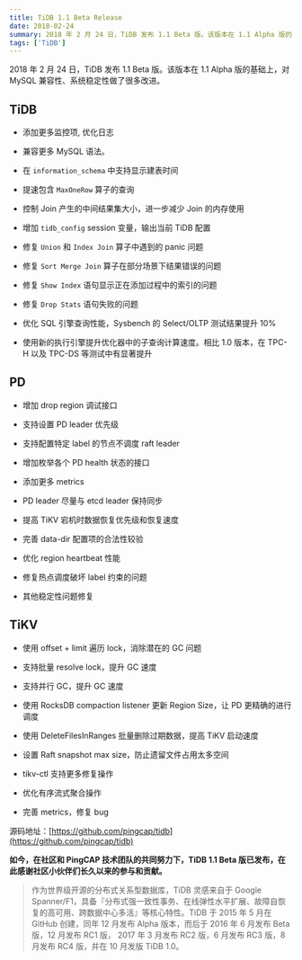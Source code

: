 ```yaml
---
title: TiDB 1.1 Beta Release
date: 2018-02-24
summary: 2018 年 2 月 24 日，TiDB 发布 1.1 Beta 版。该版本在 1.1 Alpha 版的基础上，对 MySQL 兼容性、系统稳定性做了很多改进。
tags: ['TiDB']
---
```


2018 年 2 月 24 日，TiDB 发布 1.1 Beta 版。该版本在 1.1 Alpha 版的基础上，对 MySQL 兼容性、系统稳定性做了很多改进。

## TiDB

+ 添加更多监控项, 优化日志

+ 兼容更多 MySQL 语法。

+ 在 `information_schema` 中支持显示建表时间

+ 提速包含 `MaxOneRow` 算子的查询

+ 控制 Join 产生的中间结果集大小，进一步减少 Join 的内存使用

+ 增加 `tidb_config` session 变量，输出当前 TiDB 配置

+ 修复 `Union` 和 `Index Join` 算子中遇到的 panic 问题

+ 修复 `Sort Merge Join` 算子在部分场景下结果错误的问题

+ 修复 `Show Index` 语句显示正在添加过程中的索引的问题

+ 修复 `Drop Stats` 语句失败的问题

+ 优化 SQL 引擎查询性能，Sysbench 的 Select/OLTP 测试结果提升 10%

+ 使用新的执行引擎提升优化器中的子查询计算速度。相比 1.0 版本，在 TPC-H 以及 TPC-DS 等测试中有显著提升

## PD

+ 增加 drop region 调试接口

+ 支持设置 PD leader 优先级

+ 支持配置特定 label 的节点不调度 raft leader

+ 增加枚举各个 PD health 状态的接口

+ 添加更多 metrics

+ PD leader 尽量与 etcd leader 保持同步

+ 提高 TiKV 宕机时数据恢复优先级和恢复速度

+ 完善 data-dir 配置项的合法性较验

+ 优化 region heartbeat 性能

+ 修复热点调度破坏 label 约束的问题

+ 其他稳定性问题修复

## TiKV

+ 使用 offset + limit 遍历 lock，消除潜在的 GC 问题

+ 支持批量 resolve lock，提升 GC 速度

+ 支持并行 GC，提升 GC 速度

+ 使用 RocksDB compaction listener 更新 Region Size，让 PD 更精确的进行调度

+ 使用 DeleteFilesInRanges 批量删除过期数据，提高 TiKV 启动速度

+ 设置 Raft snapshot max size，防止遗留文件占用太多空间

+ tikv-ctl 支持更多修复操作

+ 优化有序流式聚合操作

+ 完善 metrics，修复 bug

源码地址：[https://github.com/pingcap/tidb](https://github.com/pingcap/tidb)

**如今，在社区和 PingCAP 技术团队的共同努力下，TiDB 1.1 Beta 版已发布，在此感谢社区小伙伴们长久以来的参与和贡献。**



> 作为世界级开源的分布式关系型数据库，TiDB 灵感来自于 Google Spanner/F1，具备『分布式强一致性事务、在线弹性水平扩展、故障自恢复的高可用、跨数据中心多活』等核心特性。TiDB 于 2015 年 5 月在 GitHub 创建，同年 12 月发布 Alpha 版本，而后于 2016 年 6 月发布 Beta 版，12 月发布 RC1 版， 2017 年 3 月发布 RC2 版，6 月发布 RC3 版，8 月发布 RC4 版，并在 10 月发版 TiDB 1.0。

